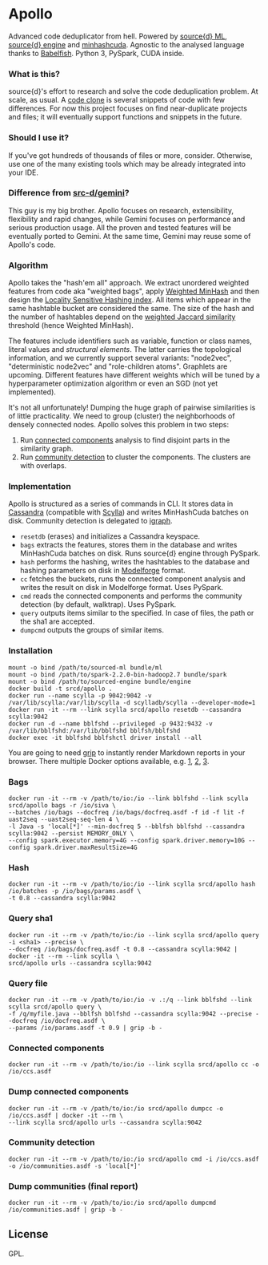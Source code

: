 Apollo
======

Advanced code deduplicator from hell. Powered by [source\{d\} ML](https://github.com/src-d/ml),
[source\{d\} engine](https://github.com/src-d/engine) and [minhashcuda](https://github.com/src-d/minhashcuda).
Agnostic to the analysed language thanks to [Babelfish](https://doc.bblf.sh). Python 3, PySpark, CUDA inside.

### What is this?

source{d}'s effort to research and solve the code deduplication problem. At scale, as usual.
A [code clone](https://en.wikipedia.org/wiki/Duplicate_code) is several snippets of code with few differences.
For now this project focuses on find near-duplicate projects and files; it will eventually support
functions and snippets in the future.

### Should I use it?

If you've got hundreds of thousands of files or more, consider. Otherwise, use one of the many
existing tools which may be already integrated into your IDE.

### Difference from [src-d/gemini](https://github.com/src-d/gemini)?

This guy is my big brother. Apollo focuses on research, extensibility, flexibility and rapid
changes, while Gemini focuses on performance and serious production usage. All the proven and 
tested features will be eventually ported to Gemini. At the same time, Gemini may reuse some
of Apollo's code.

### Algorithm

Apollo takes the "hash'em all" approach. We extract unordered weighted features from code aka "weighted bags",
apply [Weighted MinHash](https://static.googleusercontent.com/media/research.google.com/en//pubs/archive/36928.pdf)
and then design the [Locality Sensitive Hashing index](http://infolab.stanford.edu/~ullman/mmds/ch3.pdf).
All items which appear in the same hashtable bucket are considered the same. The size of the hash
and the number of hashtables depend on the [weighted Jaccard similarity](https://en.wikipedia.org/wiki/Jaccard_index#Generalized_Jaccard_similarity_and_distance)
threshold (hence Weighted MinHash).

The features include identifiers such as variable, function or class names, literal values and *structural elements*.
The latter carries the topological information, and we currently support several variants: "node2vec",
"deterministic node2vec" and "role-children atoms". Graphlets are upcoming. Different features
have different weights which will be tuned by a hyperparameter optimization algorithm or even an SGD
(not yet implemented).

It's not all unfortunately! Dumping the huge graph of pairwise similarities is of little practicality.
We need to group (cluster) the neighborhoods of densely connected nodes. Apollo solves this problem
in two steps:

1. Run [connected components](https://en.wikipedia.org/wiki/Connected_component_(graph_theory))
analysis to find disjoint parts in the similarity graph.
2. Run [community detection](https://en.wikipedia.org/wiki/Community_structure) to cluster the components.
The clusters are with overlaps.

### Implementation

Apollo is structured as a series of commands in CLI. It stores data in [Cassandra](http://cassandra.apache.org/)
(compatible with [Scylla](http://www.scylladb.com/)) and
writes MinHashCuda batches on disk. Community detection is delegated to [igraph](http://igraph.org/python/).

* `resetdb` (erases) and initializes a Cassandra keyspace.
* `bags` extracts the features, stores them in the database and writes MinHashCuda batches on disk.
Runs source{d} engine through PySpark.
* `hash` performs the hashing, writes the hashtables to the database and hashing parameters on disk
in [Modelforge](https://github.com/src-d/modelforge) format.
* `cc` fetches the buckets, runs the connected component analysis and writes the result on disk in Modelforge
format. Uses PySpark.
* `cmd` reads the connected components and performs the community detection (by default, walktrap).
Uses PySpark.
* `query` outputs items similar to the specified. In case of files, the path or the sha1 are accepted.
* `dumpcmd` outputs the groups of similar items.

### Installation

```
mount -o bind /path/to/sourced-ml bundle/ml
mount -o bind /path/to/spark-2.2.0-bin-hadoop2.7 bundle/spark
mount -o bind /path/to/sourced-engine bundle/engine
docker build -t srcd/apollo .
docker run --name scylla -p 9042:9042 -v /var/lib/scylla:/var/lib/scylla -d scylladb/scylla --developer-mode=1
docker run -it --rm --link scylla srcd/apollo resetdb --cassandra scylla:9042
docker run -d --name bblfshd --privileged -p 9432:9432 -v /var/lib/bblfshd:/var/lib/bblfshd bblfsh/bblfshd
docker exec -it bblfshd bblfshctl driver install --all
```

You are going to need [grip](https://github.com/joeyespo/grip) to instantly render Markdown reports
in your browser. There multiple Docker options available, e.g.
[1](https://github.com/psycofdj/docker-grip), [2](https://github.com/fstab/docker-grip),
[3](https://github.com/kba/grip-docker).

### Bags

```
docker run -it --rm -v /path/to/io:/io --link bblfshd --link scylla srcd/apollo bags -r /io/siva \
--batches /io/bags --docfreq /io/bags/docfreq.asdf -f id -f lit -f uast2seq --uast2seq-seq-len 4 \
-l Java -s 'local[*]' --min-docfreq 5 --bblfsh bblfshd --cassandra scylla:9042 --persist MEMORY_ONLY \
--config spark.executor.memory=4G --config spark.driver.memory=10G --config spark.driver.maxResultSize=4G
```

### Hash

```
docker run -it --rm -v /path/to/io:/io --link scylla srcd/apollo hash /io/batches -p /io/bags/params.asdf \
-t 0.8 --cassandra scylla:9042
```

### Query sha1

```
docker run -it --rm -v /path/to/io:/io --link scylla srcd/apollo query -i <sha1> --precise \
--docfreq /io/bags/docfreq.asdf -t 0.8 --cassandra scylla:9042 | docker -it --rm --link scylla \
srcd/apollo urls --cassandra scylla:9042
```

### Query file

```
docker run -it --rm -v /path/to/io:/io -v .:/q --link bblfshd --link scylla srcd/apollo query \
-f /q/myfile.java --bblfsh bblfshd --cassandra scylla:9042 --precise --docfreq /io/docfreq.asdf \
--params /io/params.asdf -t 0.9 | grip -b -
```

### Connected components

```
docker run -it --rm -v /path/to/io:/io --link scylla srcd/apollo cc -o /io/ccs.asdf
```

### Dump connected components

```
docker run -it --rm -v /path/to/io:/io srcd/apollo dumpcc -o /io/ccs.asdf | docker -it --rm \
--link scylla srcd/apollo urls --cassandra scylla:9042 
```

### Community detection

```
docker run -it --rm -v /path/to/io:/io srcd/apollo cmd -i /io/ccs.asdf -o /io/communities.asdf -s 'local[*]'
```

### Dump communities (final report)

```
docker run -it --rm -v /path/to/io:/io srcd/apollo dumpcmd /io/communities.asdf | grip -b -
```

## License

GPL.
